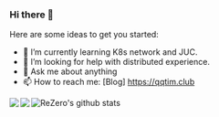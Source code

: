 ### Hi there 👋


Here are some ideas to get you started:

- 🌱 I’m currently learning K8s network and JUC.
- 🤔 I’m looking for help with distributed experience.
- 💬 Ask me about anything
- 📫 How to reach me: [Blog] https://qqtim.club

<a href="https://github.com/rezeros/zerobox">
  <img align="left" src="https://github-readme-stats.vercel.app/api/pin/?username=rezeros&repo=zerobox" />
</a>
<a href="https://github.com/rezeros/zerobox">
  <img align="left" src="https://github-readme-stats.vercel.app/api/pin/?username=leetcode&repo=leetcode" />
</a>


![ReZero's github stats](https://github-readme-stats.vercel.app/api?username=rezeros&show_icons=true&title_color=fff&icon_color=79ff97&text_color=9f9f9f&bg_color=151515)


